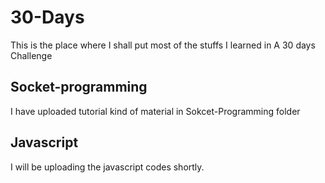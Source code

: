 # 30-Days
This is the place where I shall put most of the stuffs I learned in A 30 days Challenge

## Socket-programming
I have uploaded tutorial kind of material in Sokcet-Programming folder

## Javascript
I will be uploading the javascript codes shortly.
